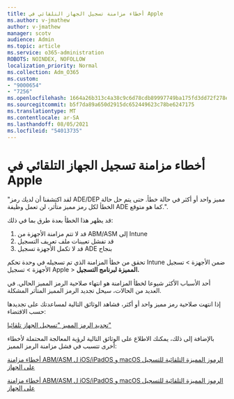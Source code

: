 ```yaml
---
title: أخطاء مزامنة تسجيل الجهاز التلقائي في Apple
ms.author: v-jmathew
author: v-jmathew
manager: scotv
audience: Admin
ms.topic: article
ms.service: o365-administration
ROBOTS: NOINDEX, NOFOLLOW
localization_priority: Normal
ms.collection: Adm_O365
ms.custom:
- "9000654"
- "7256"
ms.openlocfilehash: 1664a26b313c4a38c9c6d78cdb89997749ba175fd3dd72f278e99bbd50b0ee84
ms.sourcegitcommit: b5f7da89a650d2915dc652449623c78be6247175
ms.translationtype: MT
ms.contentlocale: ar-SA
ms.lasthandoff: 08/05/2021
ms.locfileid: "54013735"
---
```

# <a name="apple-automatic-device-enrollment-sync-errors"></a>أخطاء مزامنة تسجيل الجهاز التلقائي في Apple

"لقد اكتشفنا أن لديك رمز ADE/DEP مميز واحد أو أكثر في حالة خطأ. حتى يتم حل حالة الخطأ لكل رمز مميز متأثر، لن تعمل وظيفة ADE كما هو متوقع.".

قد يظهر هذا الخطأ بعدة طرق بما في ذلك:

1. قد لا تتم مزامنة الأجهزة من ABM/ASM إلى Intune
2. قد تفشل تعيينات ملف تعريف التسجيل
3. قد لا تكمل الأجهزة تسجيل ADE بنجاح

تحقق من خطأ المزامنة الذي تم تسجيله في وحدة تحكم Intune ضمن الأجهزة > تسجيل الأجهزة > تسجيل Apple > **المميزة لبرنامج التسجيل.**

أحد الأسباب الأكثر شيوعا لخطأ المزامنة هو انتهاء صلاحية الرمز المميز الحالي. في العديد من الحالات، سيحل تجديد الرمز المميز المتأثر المشكلة.

إذا انتهت صلاحية رمز مميز واحد أو أكثر، فشاهد الوثائق التالية لمساعدتك على تجديدها حسب الاقتضاء:

[تجديد الرمز المميز "تسجيل الجهاز تلقائيا"](https://docs.microsoft.com/mem/intune/enrollment/device-enrollment-program-enroll-ios#renew-an-automated-device-enrollment-token)

بالإضافة إلى ذلك، يمكنك الاطلاع على الوثائق التالية لرؤية المعالجة المحتملة لأخطاء أخرى تتسبب في فشل مزامنة الرمز المميز:

[أخطاء مزامنة ABM/ASM ل iOS/iPadOS و macOS الرموز المميزة التلقائية للتسجيل على الجهاز](https://docs.microsoft.com/mem/intune/enrollment/troubleshoot-ios-enrollment-errors#sync-token-errors-between-intune-and-ade-dep)







[أخطاء مزامنة ABM/ASM ل iOS/iPadOS و macOS الرموز المميزة التلقائية للتسجيل على الجهاز](https://docs.microsoft.com/mem/intune/enrollment/troubleshoot-ios-enrollment-errors#resolutions-when-syncing-tokens-between-intune-and-abmasm-for-automated-device-enrollment)
